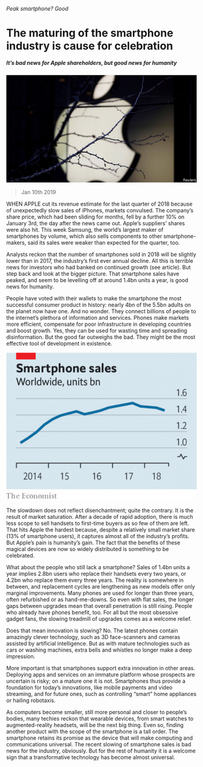 ###### Peak smartphone? Good

# The maturing of the smartphone industry is cause for celebration 

##### It’s bad news for Apple shareholders, but good news for humanity 

![image](images/20190112_ldp003.jpg) 

> Jan 10th 2019 

 

WHEN APPLE cut its revenue estimate for the last quarter of 2018 because of unexpectedly slow sales of iPhones, markets convulsed. The company’s share price, which had been sliding for months, fell by a further 10% on January 3rd, the day after the news came out. Apple’s suppliers’ shares were also hit. This week Samsung, the world’s largest maker of smartphones by volume, which also sells components to other smartphone-makers, said its sales were weaker than expected for the quarter, too. 

Analysts reckon that the number of smartphones sold in 2018 will be slightly lower than in 2017, the industry’s first ever annual decline. All this is terrible news for investors who had banked on continued growth (see article). But step back and look at the bigger picture. That smartphone sales have peaked, and seem to be levelling off at around 1.4bn units a year, is good news for humanity. 

People have voted with their wallets to make the smartphone the most successful consumer product in history: nearly 4bn of the 5.5bn adults on the planet now have one. And no wonder. They connect billions of people to the internet’s plethora of information and services. Phones make markets more efficient, compensate for poor infrastructure in developing countries and boost growth. Yes, they can be used for wasting time and spreading disinformation. But the good far outweighs the bad. They might be the most effective tool of development in existence. 

![image](images/20190112_LDC150.png) 

The slowdown does not reflect disenchantment; quite the contrary. It is the result of market saturation. After a decade of rapid adoption, there is much less scope to sell handsets to first-time buyers as so few of them are left. That hits Apple the hardest because, despite a relatively small market share (13% of smartphone users), it captures almost all of the industry’s profits. But Apple’s pain is humanity’s gain. The fact that the benefits of these magical devices are now so widely distributed is something to be celebrated. 

What about the people who still lack a smartphone? Sales of 1.4bn units a year implies 2.8bn users who replace their handsets every two years, or 4.2bn who replace them every three years. The reality is somewhere in between, and replacement cycles are lengthening as new models offer only marginal improvements. Many phones are used for longer than three years, often refurbished or as hand-me-downs. So even with flat sales, the longer gaps between upgrades mean that overall penetration is still rising. People who already have phones benefit, too. For all but the most obsessive gadget fans, the slowing treadmill of upgrades comes as a welcome relief. 

Does that mean innovation is slowing? No. The latest phones contain amazingly clever technology, such as 3D face-scanners and cameras assisted by artificial intelligence. But as with mature technologies such as cars or washing machines, extra bells and whistles no longer make a deep impression. 

More important is that smartphones support extra innovation in other areas. Deploying apps and services on an immature platform whose prospects are uncertain is risky; on a mature one it is not. Smartphones thus provide a foundation for today’s innovations, like mobile payments and video streaming, and for future ones, such as controlling “smart” home appliances or hailing robotaxis. 

As computers become smaller, still more personal and closer to people’s bodies, many techies reckon that wearable devices, from smart watches to augmented-reality headsets, will be the next big thing. Even so, finding another product with the scope of the smartphone is a tall order. The smartphone retains its promise as the device that will make computing and communications universal. The recent slowing of smartphone sales is bad news for the industry, obviously. But for the rest of humanity it is a welcome sign that a transformative technology has become almost universal. 

